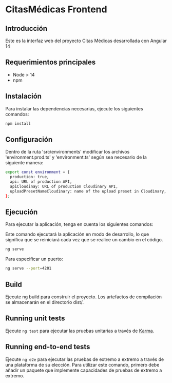 # CitasMédicas Frontend

## Introducción

Este es la interfaz web del proyecto Citas Médicas desarrollada con Angular 14

## Requerimientos principales

- Node > 14
- npm

## Instalación

Para instalar las dependencias necesarias, ejecute los siguientes comandos:

```bash
npm install
```
## Configuración
Dentro de la ruta 'src\environments\' modificar los archivos 'environment.prod.ts' y 'environment.ts' según sea necesario de la siguiente manera:
```bash
export const environment = {
  production: true,
  api: URL of production API,
  apiCloudinay: URL of production Cloudinary API,
  uploadPresetNameCloudinary: name of the upload preset in Cloudinary,
};
```

## Ejecución

Para ejecutar la aplicación, tenga en cuenta los siguientes comandos:


Este comando ejecutará la aplicación en modo de desarrollo, lo que significa que se reiniciará cada vez que se realice un cambio en el código.

```bash
ng serve
```

Para especificar un puerto:
```bash
ng serve --port=4201
```

## Build

Ejecute ng build para construir el proyecto. Los artefactos de compilación se almacenarán en el directorio dist/.

## Running unit tests

Ejecute `ng test` para ejecutar las pruebas unitarias a través de [Karma](https://karma-runner.github.io).

## Running end-to-end tests

Ejecute `ng e2e` para ejecutar las pruebas de extremo a extremo a través de una plataforma de su elección. Para utilizar este comando, primero debe añadir un paquete que implemente capacidades de pruebas de extremo a extremo.
